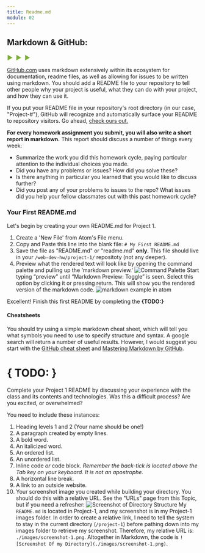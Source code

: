 ```yaml
---
title: Readme.md
module: 02
---
```


## Markdown & GitHub:
<span style="color: #79AF33; font-size: medium; font-weight: bold">▶ &nbsp;▶  &nbsp;▶</span>

[GitHub.com](https://github.com/) uses markdown extensively within its ecosystem for documentation, readme files, as well as allowing for issues to be written using markdown. You should add a README file to your repository to tell other people why your project is useful, what they can do with your project, and how they can use it.

If you put your README file in your repository's root directory (in our case, "Project-#"), GitHub will recognize and automatically surface your README to repository visitors. Go ahead, [check ours out.](https://github.com/Media-Ed-Online/intro-web-dev)

**For every homework assignment you submit, you will also write a short report in markdown.** This report should discuss a number of things every week:

- Summarize the work you did this homework cycle, paying particular attention to the individual choices you made.
- Did you have any problems or issues? How did you solve these?
- Is there anything in particular you learned that you would like to discuss further?
- Did you post any of your problems to issues to the repo? What issues did you help your fellow classmates out with this past homework cycle?


### Your First README.md
Let's begin by creating your own README.md for Project 1.
1. Create a 'New File' from Atom's File menu.
2. Copy and Paste this line into the blank file: `# My First README.md`
3. Save the file as "README.md" or "readme.md" **only.** This file should live in your `/web-dev-hw/project-1/` repositoty (not any deeper).
4. Preview what the rendered text will look like by opening the command palette and pulling up the ‘markdown preview.'
![Command Palette](../imgs/atomCmdPlt.png)
Start typing “preview” until “Markdown Preview: Toggle” is seen. Select this option by clicking it or pressing return. This will show you the rendered version of the markdown code.
![markdown example in atom](../imgs/markdown_example_in_atom.jpg)

Excellent! Finish this first README by completing the **{TODO:}**


#### Cheatsheets
You should try using a simple markdown cheat sheet, which will tell you what symbols you need to use to specify structure and syntax. A google search will return a number of useful results.  However, I would suggest you start with the [GitHub cheat sheet](https://github.com/adam-p/markdown-here/wiki/Markdown-Cheatsheet) and [Mastering Markdown by GitHub](https://guides.github.com/features/mastering-markdown/).

# { TODO: }
Complete your Project 1 README by discussing your experience with the class and its contents and technologies. Was this a difficult process? Are you excited, or overwhelmed?

You need to include these instances:
1. Heading levels 1 and 2 (Your name should be one!)
2. A paragraph created by empty lines.
3. A bold word.
4. An italicized word.
5. An ordered list.
6. An unordered list.
7. Inline code _or_ code block. _Remember the back-tick is located above the Tab key on your keyboard. It is not an apostrophe._
8. A horizontal line break.
9. A link to an outside website.
10. Your screenshot image you created while building your directory. You should do this with a relative URL. See the "URLs" page from this Topic, but if you need a refresher:
![Screenshot of Directory Structure](../imgs/directories_url.png)
My `README.md` is located in Project-1, and my screenshot is in my Project-1 images folder. In order to create a relative link, I need to tell the system to stay in the current directory (`/project-1`) before pathing down into my images folder to retrieve my screenshot. Therefore, my relative URL is: `./images/screenshot-1.png`. Altogether in Markdown, the code is `![Screenshot Of my Directory](./images/screenshot-1.png)`.
